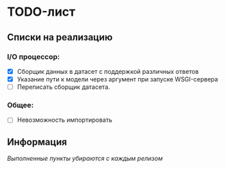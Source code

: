 # TODO-лист

## Списки на реализацию

### I/O процессор:

- [x] Сборщик данных в датасет с поддержкой различных ответов
- [x] Указание пути к модели через аргумент при запуске WSGI-сервера
- [ ] Переписать сборщик датасета.

### Общее:

- [ ] Невозможность импортировать

## Информация

*Выполненные пункты убираются с каждым релизом*